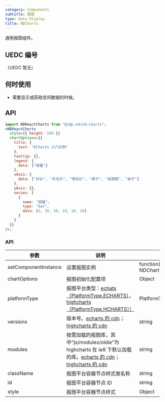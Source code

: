 ```yaml
---
category: Components
subtitle: 报图
type: Data Display
title: NDCharts
---
```


通用报图组件。

## UEDC 编号

（UEDC 暂无）

## 何时使用

* 需要显示或获取空间数据的时候。

## API

```jsx
import NDReactCharts from "@sdp.nd/nd-charts";
<NDReactCharts
  style={{ height: 500 }}
  chartOptions={{
    title: {
      text: "ECharts 入门示例"
    },
    tooltip: {},
    legend: {
      data: ["销量"]
    },
    xAxis: {
      data: ["衬衫", "羊毛衫", "雪纺衫", "裤子", "高跟鞋", "袜子"]
    },
    yAxis: {},
    series: [
      {
        name: "销量",
        type: "bar",
        data: [5, 20, 36, 10, 10, 20]
      }
    ]
  }}
/>;
```

### API

| 参数                 | 说明                                                                                                                                                                                  | 类型                             | 默认值                                                                |
| -------------------- | ------------------------------------------------------------------------------------------------------------------------------------------------------------------------------------- | -------------------------------- | --------------------------------------------------------------------- |
| setComponentInstance | 设置报图实例                                                                                                                                                                          | function(chartInstance, NDChart) | -                                                                     |
| chartOptions         | 报图初始化配置项                                                                                                                                                                      | Object                           | -                                                                     |
| platformType         | 报图平台类型：[echats（PlatformType.ECHARTS）](http://echarts.baidu.com/)，[highcharts（PlatformType.HCHARTS））](https://www.hcharts.cn/)                                            | PlatformType                     | PlatformType.ECHARTS                                                  |
| versions             | 版本号。[echarts 的 cdn](http://www.bootcdn.cn/echarts/)；[highcharts 的 cdn](http://www.bootcdn.cn/highcharts/)                                                                      | string                           | echarts:'4.0.2'；highcharts:'6.0.2'                                   |
| modules              | 按需加载的报图库，其中"js/modules/oldie"为 highcharts 在 ie8 下默认加载的库。[echarts 的 cdn](http://www.bootcdn.cn/echarts/)；[highcharts 的 cdn](http://www.bootcdn.cn/highcharts/) | string                           | echarts:["echarts.min"]；highcharts:["highcharts","js/modules/oldie"] |
| className            | 报图平台容器节点样式类名称                                                                                                                                                            | string                           | -                                                                     |
| id                   | 报图平台容器节点 ID                                                                                                                                                                   | string                           | -                                                                     |
| style                | 报图平台容器节点样式                                                                                                                                                                  | Object                           | -                                                                     |
